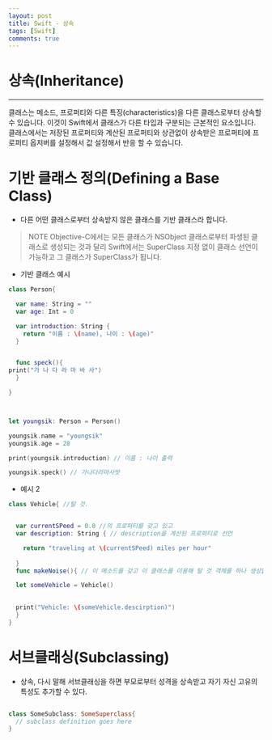 ```yaml
---
layout: post
title: Swift - 상속
tags: [Swift]
comments: true
---
```


# 상속(Inheritance)

---

클래스는 메소드, 프로퍼티와 다른 특징(characteristics)을 다른 클래스로부터 상속할 수 있습니다. 이것이 Swift에서 클래스가 다른 타입과 구분되는 근본적인 요소입니다. 클래스에서는 저장된 프로퍼티와 계산된 프로퍼티와 상관없이 상속받은 프로퍼티에 프로퍼티 옵저버를 설정해서 값 설정해서 반응 할 수 있습니다.



# 기반 클래스 정의(Defining a Base Class)

- 다른 어떤 클래스로부터 상속받지 않은 클래스를 기반 클래스라 합니다.

> NOTE
> Objective-C에서는 모든 클래스가 NSObject 클래스로부터 파생된 클래스로 생성되는 것과 달리 Swift에서는 SuperClass 지정 없이 클래스 선언이 가능하고 그 클래스가 SuperClass가 됩니다.


- 기반 클래스 예시

```swift
class Person{

  var name: String = ""
  var age: Int = 0

  var introduction: String {
    return "이름 : \(name), 나이 : \(age)"
  }


  func speck(){
print("가 나 다 라 마 바 사")
  }

}



let youngsik: Person = Person()

youngsik.name = "youngsik"
youngsik.age = 28

print(youngsik.introduction) // 이름 : 나이 출력

youngsik.speck() // 가나다라마사밧
```

- 예시 2

```swift
class Vehicle{ //탈 것.


  var currentSPeed = 0.0 //의 프로퍼티를 갖고 있고 
  var description: String { // description을 계산된 프로퍼티로 선언

    return "traveling at \(currentSPeed) miles per hour"
 
  }
  func makeNoise(){ // 이 메소드를 갖고 이 클래스를 이용해 탈 것 객체를 하나 생성합니다.

  let someVehicle = Vehicle()
  

  print("Vehicle: \(someVehicle.descirption)")
  }
}
```




# 서브클래싱(Subclassing)

- 상속, 다시 말해 서브클래싱을 하면 부모로부터 성격을 상속받고 자기 자신 고유의 특성도 추가할 수 있다.

```Swift

class SomeSubclass: SomeSuperclass{
  // subclass definition goes here 
}
```